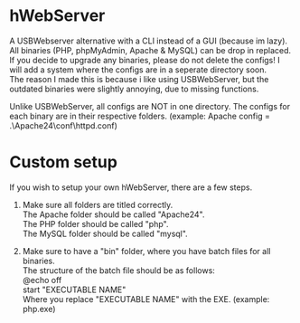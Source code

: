 # hWebServer
A USBWebserver alternative with a CLI instead of a GUI (because im lazy). All binaries (PHP, phpMyAdmin, Apache & MySQL) can be drop in replaced.<br>
If you decide to upgrade any binaries, please do not delete the configs! I will add a system where the configs are in a seperate directory soon.<br>
The reason I made this is because i like using USBWebServer, but the outdated binaries were slightly annoying, due to missing functions.<br>

Unlike USBWebServer, all configs are NOT in one directory. The configs for each binary are in their respective folders. (example: Apache config = .\Apache24\conf\httpd.conf)

# Custom setup
If you wish to setup your own hWebServer, there are a few steps.
1. Make sure all folders are titled correctly.<br>
   The Apache folder should be called "Apache24".<br>
   The PHP folder should be called "php".<br>
   The MySQL folder should be called "mysql".<br>

2. Make sure to have a "bin" folder, where you have batch files for all binaries.<br>
   The structure of the batch file should be as follows:<br>
     @echo off<br>
     start "EXECUTABLE NAME"<br>
   Where you replace "EXECUTABLE NAME" with the EXE. (example: php.exe)

